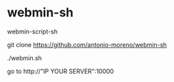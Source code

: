 # webmin-sh
webmin-script-sh

git clone https://github.com/antonio-moreno/webmin-sh

./webmin.sh

go to http://"IP YOUR SERVER":10000
